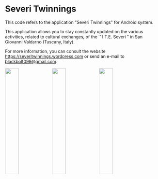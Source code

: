 # Severi Twinnings

This code refers to the application "Severi Twinnings" for Android system.

This application allows you to stay constantly updated on the various activities, related to cultural exchanges, of the '' I.T.E. Severi " in San Giovanni Valdarno (Tuscany, Italy).

For more information, you can consult the website https://severitwinnings.wordpress.com or send an e-mail to blackbolt099@gmail.com.

<img src="https://lh3.googleusercontent.com/EZlnGTiYlhhm8nACAgDBab6EF7HsbLEW0Qs-4mo52dogLTdhKAfdiRzkLaYjNt9hWac=h900-rw" width="30%"></img>    <img src="https://lh3.googleusercontent.com/bB5sRWEtE9tECyWtYjEPznOtTNASkfPoFydUWu6wXGUolxqznFndw0n9LB91KWefYK2o=h900-rw" width="30%"></img>   <img src="https://lh3.googleusercontent.com/aKgcNYPV7SzGX0mFFaMwmP1XLG86iJTQrZpzm7UY_7w32vFwA4dF-GM5s1v3z3BRvhQ=h900" width="30%"></img>

